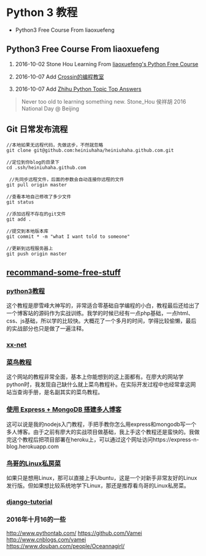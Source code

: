 Python 3 教程
============
<!-- MarkdownTOC -->

- Python3 Free Course From liaoxuefeng

<!-- /MarkdownTOC -->

## Python3 Free Course From liaoxuefeng

1. 2016-10-02 Stone Hou Learning From [liaoxuefeng's Python Free Course](http://www.liaoxuefeng.com/wiki/0014316089557264a6b348958f449949df42a6d3a2e542c000 "liaoxuefeng's Python Free Course")

2. 2016-10-07 Add [Crossin的编程教室](http://crossincode.com/home/ "Crossin的编程教室")

3. 2016-10-07 Add [Zhihu Python Topic Top Answers](https://www.zhihu.com/topic/19552832/top-answers "Zhihu Python Topic Top Answers")

> Never too old to learning something new. Stone_Hou 侯祥胡 2016 National Day @ Beijing 

## Git 日常发布流程
```
//本地如果无远程代码，先做这步，不然就忽略 
git clone git@github.com:heiniuhaha/heiniuhaha.github.com.git

//定位到你blog的目录下 
cd .ssh/heiniuhaha.github.com

 //先同步远程文件，后面的参数会自动连接你远程的文件
git pull origin master

//查看本地自己修改了多少文件
git status 

//添加远程不存在的git文件
git add . 

//提交到本地版本库
git commit * -m "what I want told to someone" 

//更新到远程服务器上
git push origin master
```

## [recommand-some-free-stuff](http://www.paidepaiper.top/2016/09/29/recommand-some-free-stuff/#more "recommand-some-free-stuff")

### [python3教程](http://www.liaoxuefeng.com/wiki/0014316089557264a6b348958f449949df42a6d3a2e542c000 "python3教程")

这个教程是廖雪峰大神写的，非常适合零基础自学编程的小白，教程最后还给出了一个博客站的源码作为实战训练。我学的时候已经有一点php基础，一点html、css、js基础，所以学的比较快。大概花了一个多月的时间，学得比较偷懒，最后的实战部分也只是做了一遍注释。

### [xx-net](https://github.com/XX-net/XX-Net "wall breaker")

### [菜鸟教程](http://www.runoob.com/ "菜鸟教程")

这个网站的教程非常全面，基本上你能想到的这上面都有。在廖大的网站学python时，我发现自己缺什么就上菜鸟教程补。在实际开发过程中也经常拿这网站当查询手册，是名副其实的菜鸟教程。

### [使用 Express + MongoDB 搭建多人博客](http://wiki.jikexueyuan.com/project/express-mongodb-setup-blog/simple-blog.html)

这可以说是我的nodejs入门教程，手把手教你怎么用express和mongodb写一个多人博客。由于之前有廖大的实战项目做基础，我上手这个教程还是蛮快的。我做完这个教程后把项目部署在heroku上，可以通过这个网址访问https://express-n-blog.herokuapp.com

### [鸟哥的Linux私房菜](http://linux.vbird.org/ "鸟哥的Linux私房菜")

如果只是想用Linux，那可以直接上手Ubuntu，这是一个对新手非常友好的Linux发行版。但如果想比较系统地学下Linux，那还是推荐看鸟哥的Linux私房菜。

### [django-tutorial](http://www.ziqiangxuetang.com/django/django-tutorial.html "django中文教程")

### 2016年十月16的一些
http://www.pythontab.com/
https://github.com/Vamei
http://www.cnblogs.com/vamei
https://www.douban.com/people/Oceannagirl/
